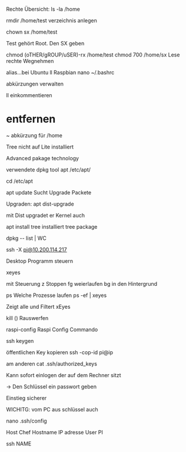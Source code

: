 
Rechte Übersicht:
ls -la /home

rmdir /home/test
verzeichnis anlegen

chown sx /home/test

Test gehört Root. Den SX geben


chmod (oTHER/gROUP/uSER)-rx /home/test
chmod 700 /home/sx      Lese rechte Wegnehmen

alias...bei Ubuntu ll
Raspbian nano ~/.bashrc

abkürzungen verwalten

ll einkommentieren
# entfernen


~ abkürzung für /home

Tree nicht auf Lite installiert

Advanced pakage technology

verwendete dpkg tool
apt
/etc/apt/

cd /etc/apt

apt update
Sucht Upgrade Packete

Upgraden: apt dist-upgrade

mit Dist upgradet er Kernel auch

apt install tree
installiert tree package

dpkg -- list | WC

ssh -X pi@10.200.114.217

Desktop Programm steuern

xeyes

mit Steuerung z Stoppen
fg weierlaufen
bg in den Hintergrund

ps Welche Prozesse laufen
ps -ef | xeyes

Zeigt alle und Filtert xEyes

kill ()
Rauswerfen


raspi-config
Raspi Config Commando


ssh keygen

öffentlichen Key kopieren
ssh -cop-id pi@ip

am anderen cat .ssh/authorized_keys 

Kann sofort einlogen der auf dem Rechner sitzt

-> Den Schlüssel ein passwort geben

Einstieg sicherer

WICHITG: vom PC aus
schlüssel auch


nano .ssh/config

Host Chef
  Hostname IP adresse
  User PI
  
  



ssh NAME
